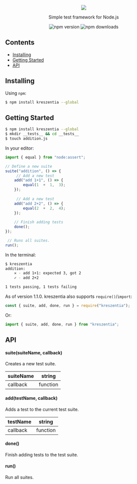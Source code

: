 <p align="center">
        <img src="https://i.imgur.com/j9Vzmmr.png" /></a><br>
</p>

<p align="center">Simple test framework for Node.js</p>

<div align="center">

![npm version](https://img.shields.io/npm/v/kreszentia.svg?style=flat-square)
![npm downloads](https://img.shields.io/npm/dm/kreszentia?style=flat-square)

</div>

## Contents
  - [Installing](#installing)
  - [Getting Started](#getting-started)
  - [API](#api)

## Installing
Using `npm`:
```bash
$ npm install kreszentia --global
```

## Getting Started

```bash
$ npm install kreszentia --global
$ mkdir __tests__ && cd __tests__
$ touch addition.js
```

In your editor:
```js
import { equal } from "node:assert";

// Define a new suite
suite("addition", () => {
	 // Add a new test
	add("add 1+1", () => {
		equal(1  +  1,  3);
	});
	
	 // Add a new test
	add("add 2+2", () => {
		equal(2  +  2,  4);
	});
	
	// Finish adding tests
	done();
});

 // Runs all suites.
run();
```

In the terminal:
```bash
$ kreszentia
addition:
    ✕ - add 1+1: expected 3, got 2
    ✓ - add 2+2

1 tests passing, 1 tests failing
```

As of version 1.1.0. kreszentia also supports `require()`/`import`:
```js
const { suite, add, done, run } = require("kreszentia");
```
Or:
```js
import { suite, add, done, run } from "kreszentia";
```

## API
#### suite(suiteName, callback)
Creates a new test suite.

| suiteName | string   |
|-----------|----------|
| callback  | function |
#### add(testName, callback)
Adds a test to the current test suite.

| testName | string   |
|-----------|----------|
| callback  | function |
#### done()
Finish adding tests to the test suite.
#### run()
Run all suites.
